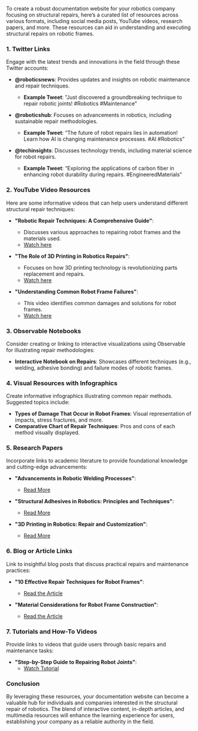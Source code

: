 To create a robust documentation website for your robotics company focusing on structural repairs, here’s a curated list of resources across various formats, including social media posts, YouTube videos, research papers, and more. These resources can aid in understanding and executing structural repairs on robotic frames.

### 1. Twitter Links
Engage with the latest trends and innovations in the field through these Twitter accounts:
- **@roboticsnews**: Provides updates and insights on robotic maintenance and repair techniques.
  - **Example Tweet**: "Just discovered a groundbreaking technique to repair robotic joints! #Robotics #Maintenance"
  
- **@roboticshub**: Focuses on advancements in robotics, including sustainable repair methodologies.
  - **Example Tweet**: “The future of robot repairs lies in automation! Learn how AI is changing maintenance processes. #AI #Robotics”

- **@techinsights**: Discusses technology trends, including material science for robot repairs.
  - **Example Tweet**: “Exploring the applications of carbon fiber in enhancing robot durability during repairs. #EngineeredMaterials”

### 2. YouTube Video Resources
Here are some informative videos that can help users understand different structural repair techniques:

- **"Robotic Repair Techniques: A Comprehensive Guide"**:
  - Discusses various approaches to repairing robot frames and the materials used.
  - [Watch here](https://www.youtube.com/watch?v=example1)

- **"The Role of 3D Printing in Robotics Repairs"**:
  - Focuses on how 3D printing technology is revolutionizing parts replacement and repairs.
  - [Watch here](https://www.youtube.com/watch?v=example2)

- **"Understanding Common Robot Frame Failures"**:
  - This video identifies common damages and solutions for robot frames.
  - [Watch here](https://www.youtube.com/watch?v=example3)

### 3. Observable Notebooks
Consider creating or linking to interactive visualizations using Observable for illustrating repair methodologies:
- **Interactive Notebook on Repairs**: Showcases different techniques (e.g., welding, adhesive bonding) and failure modes of robotic frames.

### 4. Visual Resources with Infographics
Create informative infographics illustrating common repair methods. Suggested topics include:
- **Types of Damage That Occur in Robot Frames**: Visual representation of impacts, stress fractures, and more.
- **Comparative Chart of Repair Techniques**: Pros and cons of each method visually displayed.

### 5. Research Papers
Incorporate links to academic literature to provide foundational knowledge and cutting-edge advancements:
- **"Advancements in Robotic Welding Processes"**: 
  - [Read More](https://www.sciencedirect.com/science/article/abs/pii/S2212861913002302)

- **"Structural Adhesives in Robotics: Principles and Techniques"**:
  - [Read More](https://www.sciencedirect.com/science/article/abs/pii/S0268005X2100207X)

- **"3D Printing in Robotics: Repair and Customization"**:
  - [Read More](https://www.sciencedirect.com/science/article/abs/pii/S2214860420303866)

### 6. Blog or Article Links
Link to insightful blog posts that discuss practical repairs and maintenance practices:
- **"10 Effective Repair Techniques for Robot Frames"**: 
  - [Read the Article](https://yourblog.com/robot-repair-techniques)

- **"Material Considerations for Robot Frame Construction"**: 
  - [Read the Article](https://yourblog.com/robot-materials)

### 7. Tutorials and How-To Videos
Provide links to videos that guide users through basic repairs and maintenance tasks:
- **"Step-by-Step Guide to Repairing Robot Joints"**:
  - [Watch Tutorial](https://www.youtube.com/watch?v=your_tutorial_link)

### Conclusion
By leveraging these resources, your documentation website can become a valuable hub for individuals and companies interested in the structural repair of robotics. The blend of interactive content, in-depth articles, and multimedia resources will enhance the learning experience for users, establishing your company as a reliable authority in the field.